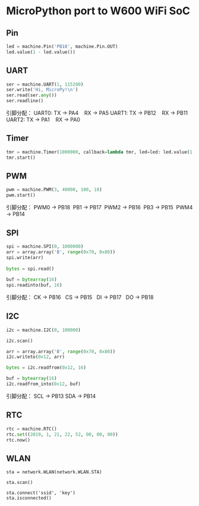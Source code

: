 MicroPython port to W600 WiFi SoC
===================================

## Pin
``` python
led = machine.Pin('PB18', machine.Pin.OUT)
led.value(1 - led.value())
```


## UART
``` python
ser = machine.UART(1, 115200)
ser.write('Hi, MicroPy!\n')
ser.read(ser.any())
ser.readline()
```

引脚分配：
UART0: TX -> PA4    RX -> PA5
UART1: TX -> PB12    RX -> PB11
UART2: TX -> PA1    RX -> PA0


## Timer
``` python
tmr = machine.Timer(1000000, callback=lambda tmr, led=led: led.value(1 - led.value()))
tmr.start()
```


## PWM
``` python
pwm = machine.PWM(3, 40000, 100, 10)
pwm.start()
```

引脚分配：
PWM0 -> PB18  PB1 -> PB17  PWM2 -> PB16  PB3 -> PB15  PWM4 -> PB14


## SPI
``` python
spi = machine.SPI(0, 1000000)
arr = array.array('B', range(0x70, 0x80))
spi.write(arr)
    
bytes = spi.read()
    
buf = bytearray(16)
spi.readinto(buf, 16)
```

引脚分配：
CK -> PB16   CS -> PB15   DI -> PB17   DO -> PB18


## I2C
``` python
i2c = machine.I2C(0, 100000)

i2c.scan()

arr = array.array('B', range(0x70, 0x80))
i2c.writeto(0x12, arr)

bytes = i2c.readfrom(0x12, 16)

buf = bytearray(16)
i2c.readfrom_into(0x12, buf)
```

引脚分配：
SCL -> PB13 SDA -> PB14


## RTC
``` python
rtc = machine.RTC()
rtc.set((2019, 1, 21, 22, 52, 00, 00, 00))
rtc.now()
```


## WLAN
```
sta = network.WLAN(network.WLAN.STA)
    
sta.scan()
    
sta.connect('ssid', 'key')
sta.isconnected()
```
